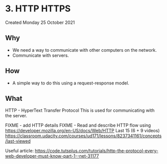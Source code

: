 # 3. HTTP HTTPS
Created Monday 25 October 2021

## Why
- We need a way to communicate with other computers on the network.
- Communicate with servers.

## How
- A simple way to do this using a request-response model.

## What
HTTP - HyperText Transfer Protocol
This is used for communicating with the server.

FIXME - add HTTP details
FIXME - Read and describe HTTP flow using https://developer.mozilla.org/en-US/docs/Web/HTTP
Last 15 (6 + 9 videos) https://classroom.udacity.com/courses/ud171/lessons/8237341161/concepts/last-viewed

Useful article: https://code.tutsplus.com/tutorials/http-the-protocol-every-web-developer-must-know-part-1--net-31177
